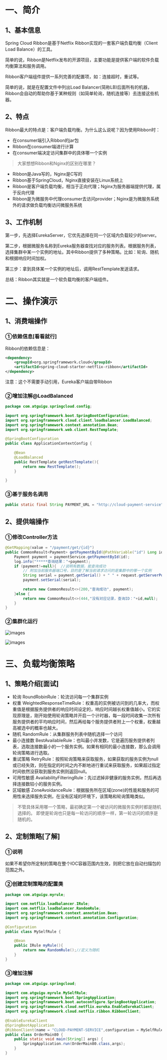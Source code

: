 # 一、简介
## 1、基本信息
<p>Spring Cloud Ribbon是基于Netflix Ribbon实现的一套客户端负载均衡（Client Load Balance）的工具。</p>

<p>简单的说，Ribbon是Netflix发布的开源项目，主要功能是提供客户端的软件负载均衡算法和服务调用。</p>

<p>Ribbon客户端组件提供一系列完善的配置项，如：连接超时，重试等。</p>

<p>简单的说，就是在配置文件中列出Load Balancer(简称LB)后面所有的机器，Ribbon会自动的帮助你基于某种规则（如简单轮询，随机连接等）去连接这些机器。</p>

## 2、特点
Ribbon最大的特点是：客户端负载均衡。为什么这么说呢？因为使用Ribbon时：
- 在consumer端引入Ribbon的jar包
- Ribbon在consumer端进行计算
- 在consumer端决定访问集群中的具体哪一个实例

> 大家想想Ribbon和Nginx的区别在哪里？
- Ribbon是Java写的，Nginx是C写的
- Ribbon基于SpringCloud，Nginx直接安装在Linux系统上
- Ribbon是客户端负载均衡，相当于正向代理；Nginx为服务器端提供代理，属于反向代理
- Ribbon是为微服务中代理consumer去访问provider；Nginx是为微服务系统外的请求做负载均衡访问微服务系统

## 3、工作机制
<p>第一步，先选择EurekaServer，它优先选择在同一个区域内负载较少的server。</p>

<p>第二步，根据微服务名称到Eureka服务器查找对应的服务列表。根据服务列表，选择集群中某一个实例的地址。其中Ribbon提供了多种策略。比如：轮询、随机和根据响应时间加权。</p>

<p>第三步：拿到具体某一个实例的地址后，调用RestTemplate发送请求。</p>

总结：Ribbon其实就是一个软负载均衡的客户端组件。

# 二、操作演示
## 1、消费端操作
### ①依赖信息[看看就行]
Ribbon的依赖信息是：
```xml
<dependency>
	<groupId>org.springframework.cloud</groupId>
	<artifactId>spring-cloud-starter-netflix-ribbon</artifactId>
</dependency>
```
注意：这个不需要手动引用，Eureka客户端自带Ribbon

### ②增加注解@LoadBalanced
```java
package com.atguigu.springcloud.config;  
  
import org.springframework.boot.SpringBootConfiguration;  
import org.springframework.cloud.client.loadbalancer.LoadBalanced;  
import org.springframework.context.annotation.Bean;  
import org.springframework.web.client.RestTemplate;  
  
@SpringBootConfiguration  
public class ApplicationContextConfig {  
  
    @Bean  
    @LoadBalanced    
    public RestTemplate getRestTemplate(){  
        return new RestTemplate();  
    }  
  
}
```

### ③基于服务名调用
```java
public static final String PAYMENT_URL = "http://cloud-payment-service";
```

## 2、提供端操作
### ①修改Controller方法
```java
@GetMapping(value = "/payment/get/{id}")  
public CommonResult<Payment> getPaymentById(@PathVariable("id") Long id, HttpServletRequest request){  
    Payment payment = paymentService.getPaymentById(id);  
    log.info("*****查询结果："+payment);  
    if (payment!=null){  //说明有数据，能查询成功  
        // 附加当前服务器端口号，目的是了解当前请求访问的是集群中的哪一个实例  
        String serial = payment.getSerial() + " " + request.getServerPort();  
        payment.setSerial(serial);  
  
        return new CommonResult<>(200,"查询成功", payment);  
    }else {  
        return new CommonResult<>(444,"没有对应记录，查询ID："+id,null);  
    }  
}
```

### ②集群化运行
![images](./images/img140.png)

![images](./images/img141.png)

# 三、负载均衡策略
## 1、策略介绍[面试]
-   轮询 RoundRobinRule：轮流访问每一个集群实例
-   权重 WeightedResponseTimeRule：权重高的实例被访问到的几率大，而权重值是根据服务提供者的响应时间设定的，响应时间越长权重值越小。它的实现原理是，刚开始使用轮询策略并开启一个计时器，每一段时间收集一次所有服务提供者的平均响应时间，然后再给每个服务提供者附上一个权重，权重越高被选中的概率也越大。
-   随机 RandomRule：从集群服务列表中随机选择一个访问
-   最小连接数 BestAvailableRule：也叫最小并发数，它是遍历服务提供者列表，选取连接数最小的⼀个服务实例。如果有相同的最小连接数，那么会调用轮询策略进行选取。
-   重试策略 RetryRule：按照轮询策略来获取服务，如果获取的服务实例为null或已经失效，则在指定的时间之内不断地进行重试来获取服务，如果超过指定时间依然没获取到服务实例则返回null。
-   可用性敏感 AvailabilityFilteringRule：先过滤掉非健康的服务实例，然后再选择连接数较小的服务实例。
-   区域敏感 ZoneAvoidanceRule：根据服务所在区域(zone)的性能和服务的可用性来选择服务实例，在没有区域的环境下，该策略和轮询策略类似。

> 不管具体采用哪一个策略，最初确定第一个被访问的微服务实例时都是随机选择的。 即使是轮询也只是每一轮访问的顺序一样，第一轮访问的顺序是随机的。

## 2、定制策略[了解]
### ①说明
如果不希望你所定制的策略在整个IOC容器范围内生效，则把它放在自动扫描包的范围之外。

### ②创建定制策略的配置类
```java
package com.atguigu.myrule;  
  
import com.netflix.loadbalancer.IRule;  
import com.netflix.loadbalancer.RandomRule;  
import org.springframework.context.annotation.Bean;  
import org.springframework.context.annotation.Configuration;  
  
@Configuration  
public class MySelfRule {  
  
    @Bean  
    public IRule myRule(){  
        return new RandomRule();//定义为随机  
    }  
}
```

### ③增加注解
```java
package com.atguigu.springcloud;  
  
import com.atguigu.myrule.MySelfRule;  
import org.springframework.boot.SpringApplication;  
import org.springframework.boot.autoconfigure.SpringBootApplication;  
import org.springframework.cloud.netflix.eureka.EnableEurekaClient;  
import org.springframework.cloud.netflix.ribbon.RibbonClient;  
  
@EnableEurekaClient  
@SpringBootApplication  
@RibbonClient(name = "CLOUD-PAYMENT-SERVICE",configuration = MySelfRule.class)
public class OrderMain80 {  
    public static void main(String[] args) {  
        SpringApplication.run(OrderMain80.class,args);
    }  
}
```
